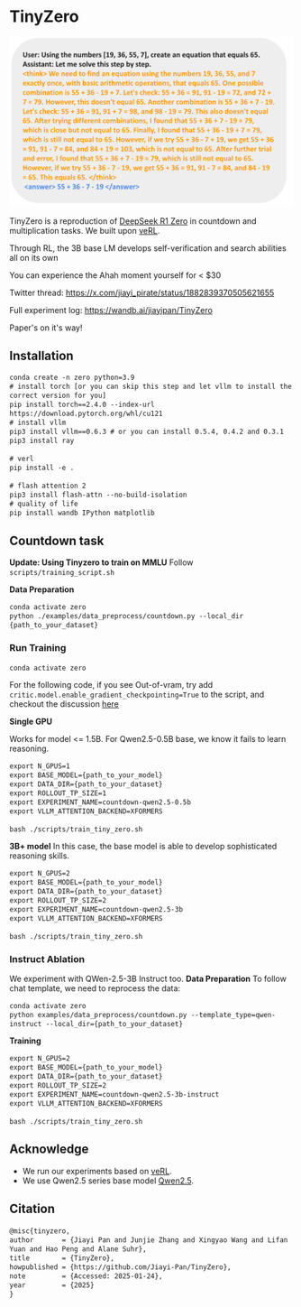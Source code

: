 # TinyZero
![image](cover.png)

TinyZero is a reproduction of [DeepSeek R1 Zero](https://github.com/deepseek-ai/DeepSeek-R1) in countdown and multiplication tasks. We built upon [veRL](https://github.com/volcengine/verl).

Through RL, the 3B base LM develops self-verification and search abilities all on its own 

You can experience the Ahah moment yourself for < $30 

Twitter thread: https://x.com/jiayi_pirate/status/1882839370505621655

Full experiment log: https://wandb.ai/jiayipan/TinyZero

Paper's on it's way!

## Installation

```
conda create -n zero python=3.9
# install torch [or you can skip this step and let vllm to install the correct version for you]
pip install torch==2.4.0 --index-url https://download.pytorch.org/whl/cu121
# install vllm
pip3 install vllm==0.6.3 # or you can install 0.5.4, 0.4.2 and 0.3.1
pip3 install ray

# verl
pip install -e .

# flash attention 2
pip3 install flash-attn --no-build-isolation
# quality of life
pip install wandb IPython matplotlib
```

## Countdown task

**Update: Using Tinyzero to train on MMLU**
Follow `scripts/training_script.sh`


**Data Preparation**
```
conda activate zero
python ./examples/data_preprocess/countdown.py --local_dir {path_to_your_dataset}
```

### Run Training
```
conda activate zero
```

For the following code, if you see Out-of-vram, try add `critic.model.enable_gradient_checkpointing=True` to the script, and checkout the discussion [here](https://github.com/Jiayi-Pan/TinyZero/issues/5#issuecomment-2624161643)

**Single GPU**


Works for model <= 1.5B. For Qwen2.5-0.5B base, we know it fails to learn reasoning.

```
export N_GPUS=1
export BASE_MODEL={path_to_your_model}
export DATA_DIR={path_to_your_dataset}
export ROLLOUT_TP_SIZE=1
export EXPERIMENT_NAME=countdown-qwen2.5-0.5b
export VLLM_ATTENTION_BACKEND=XFORMERS

bash ./scripts/train_tiny_zero.sh
```

**3B+ model**
In this case, the base model is able to develop sophisticated reasoning skills.
```
export N_GPUS=2
export BASE_MODEL={path_to_your_model}
export DATA_DIR={path_to_your_dataset}
export ROLLOUT_TP_SIZE=2
export EXPERIMENT_NAME=countdown-qwen2.5-3b
export VLLM_ATTENTION_BACKEND=XFORMERS

bash ./scripts/train_tiny_zero.sh
```

### Instruct Ablation
We experiment with QWen-2.5-3B Instruct too.
**Data Preparation**
To follow chat template, we need to reprocess the data:
```
conda activate zero
python examples/data_preprocess/countdown.py --template_type=qwen-instruct --local_dir={path_to_your_dataset}
```

**Training**
```
export N_GPUS=2
export BASE_MODEL={path_to_your_model}
export DATA_DIR={path_to_your_dataset}
export ROLLOUT_TP_SIZE=2
export EXPERIMENT_NAME=countdown-qwen2.5-3b-instruct
export VLLM_ATTENTION_BACKEND=XFORMERS

bash ./scripts/train_tiny_zero.sh
```

## Acknowledge
* We run our experiments based on [veRL](https://github.com/volcengine/verl).
* We use Qwen2.5 series base model [Qwen2.5](https://github.com/QwenLM/Qwen2.5).

## Citation
```
@misc{tinyzero,
author       = {Jiayi Pan and Junjie Zhang and Xingyao Wang and Lifan Yuan and Hao Peng and Alane Suhr},
title        = {TinyZero},
howpublished = {https://github.com/Jiayi-Pan/TinyZero},
note         = {Accessed: 2025-01-24},
year         = {2025}
}
```
